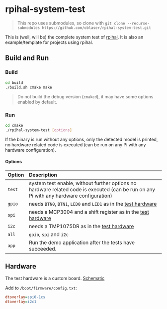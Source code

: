 # rpihal-system-test

> This repo uses submodules, so clone with `git clone --recurse-submodules https://github.com/oblaser/rpihal-system-test.git`

This is (well, will be) the complete system test of [rpihal](https://github.com/oblaser/rpihal).
It is also an example/template for projects using rpihal.


## Build and Run
### Build
```sh
cd build
./build.sh cmake make
```
> Do not build the debug version (`cmaked`), it may have some options enabled by default.

### Run
```sh
cd cmake
./rpihal-system-test [options]
```
If the binary is run without any options, only the detected model is printed, no hardware related code is executed (can be run on any Pi with any hardware configuration).

#### Options
| Option | Description |
|:-------|:------------|
| `test` | system test enable, without further options no hardware related code is executed (can be run on any Pi with any hardware configuration) |
| `gpio` | needs `BTN0`, `BTN1`, `LED0` and `LED1` as in the [test hardware](#hardware) |
| `spi`  | needs a MCP3004 and a shift register as in the [test hardware](#hardware) |
| `i2c`  | needs a TMP1075DR as in the [test hardware](#hardware) |
| `all`  | `gpio`, `spi` and `i2c` |
| `app`  | Run the demo application after the tests have succeeded. |


## Hardware

The test hardware is a custom board. [Schematic](https://static.oblaser.ch/rpihal/rpihal-test-board-rev00_SCM.pdf)

Add to `/boot/firmware/config.txt`:
```ini
dtoverlay=spi0-1cs
dtoverlay=i2c1
```

